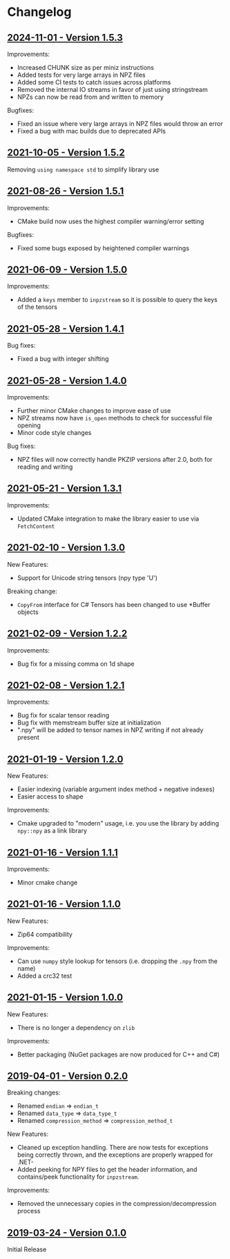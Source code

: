 # Changelog

## [2024-11-01 - Version 1.5.3](https://github.com/matajoh/libnpy/releases/tag/v1.5.3)

Improvements:
- Increased CHUNK size as per miniz instructions
- Added tests for very large arrays in NPZ files
- Added some CI tests to catch issues across platforms
- Removed the internal IO streams in favor of just using stringstream
- NPZs can now be read from and written to memory

Bugfixes:
- Fixed an issue where very large arrays in NPZ files would throw an error
- Fixed a bug with mac builds due to deprecated APIs

## [2021-10-05 - Version 1.5.2](https://github.com/matajoh/libnpy/releases/tag/v1.5.2)

Removing `using namespace std` to simplify library use

## [2021-08-26 - Version 1.5.1](https://github.com/matajoh/libnpy/releases/tag/v1.5.1)

Improvements:
- CMake build now uses the highest compiler warning/error setting

Bugfixes:
- Fixed some bugs exposed by heightened compiler warnings

## [2021-06-09 - Version 1.5.0](https://github.com/matajoh/libnpy/releases/tag/v1.5.0)

Improvements:
- Added a `keys` member to `inpzstream` so it is possible to query the keys of the tensors

## [2021-05-28 - Version 1.4.1](https://github.com/matajoh/libnpy/releases/tag/v1.4.1)

Bug fixes:
- Fixed a bug with integer shifting

## [2021-05-28 - Version 1.4.0](https://github.com/matajoh/libnpy/releases/tag/v1.4.0)

Improvements:
- Further minor CMake changes to improve ease of use
- NPZ streams now have `is_open` methods to check for successful file opening
- Minor code style changes

Bug fixes:
- NPZ files will now correctly handle PKZIP versions after 2.0, both for reading and writing

## [2021-05-21 - Version 1.3.1](https://github.com/matajoh/libnpy/releases/tag/v1.3.1)

Improvements:
- Updated CMake integration to make the library easier to use via `FetchContent`

## [2021-02-10 - Version 1.3.0](https://github.com/matajoh/libnpy/releases/tag/v1.3.0)

New Features:
- Support for Unicode string tensors (npy type 'U')

Breaking change:
- `CopyFrom` interface for C# Tensors has been changed to use *Buffer objects

## [2021-02-09 - Version 1.2.2](https://github.com/matajoh/libnpy/releases/tag/v1.2.2)

Improvements:
- Bug fix for a missing comma on 1d shape

## [2021-02-08 - Version 1.2.1](https://github.com/matajoh/libnpy/releases/tag/v1.2.1)

Improvements:
- Bug fix for scalar tensor reading
- Bug fix with memstream buffer size at initialization
- ".npy" will be added to tensor names in NPZ writing if not already present

## [2021-01-19 - Version 1.2.0](https://github.com/matajoh/libnpy/releases/tag/v1.2.0)

New Features:
- Easier indexing (variable argument index method + negative indexes)
- Easier access to shape

Improvements:
- Cmake upgraded to "modern" usage, i.e. you use the library by adding `npy::npy` as a link library

## [2021-01-16 - Version 1.1.1](https://github.com/matajoh/libnpy/releases/tag/v1.1.1)

Improvements:
- Minor cmake change

## [2021-01-16 - Version 1.1.0](https://github.com/matajoh/libnpy/releases/tag/v1.1.0)

New Features:
- Zip64 compatibility

Improvements:
- Can use `numpy` style lookup for tensors (i.e. dropping the `.npy` from the name)
- Added a crc32 test

## [2021-01-15 - Version 1.0.0](https://github.com/matajoh/libnpy/releases/tag/v1.0.0)

New Features:
- There is no longer a dependency on `zlib`

Improvements:
- Better packaging (NuGet packages are now produced for C++ and C#)

## [2019-04-01 - Version 0.2.0](https://github.com/matajoh/libnpy/releases/tag/v0.2.0)

Breaking changes:
- Renamed `endian` => `endian_t`
- Renamed `data_type` => `data_type_t`
- Renamed `compression_method` => `compression_method_t`

New Features:
- Cleaned up exception handling. There are now tests for exceptions being correctly thrown, and the exceptions are properly wrapped for .NET- 
- Added peeking for NPY files to get the header information, and contains/peek functionality for `inpzstream`.

Improvements:
- Removed the unnecessary copies in the compression/decompression process

## [2019-03-24 - Version 0.1.0](https://github.com/matajoh/libnpy/releases/tag/v0.1.0)

Initial Release